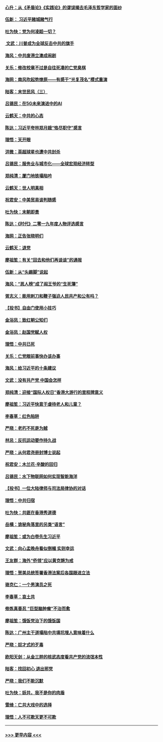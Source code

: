 #### [心升：从《矛盾论》《实践论》的谬误揭去毛泽东哲学家的面纱](../pages/nsc993/n11736962.md?t=12220033) 
#### [伍新： 习近平赌城赌气行](../pages/nsc993/n11736929.md?t=12220033) 
#### [吐为快：党为何凌蹈一切？](../pages/nsc993/n11736915.md?t=12220033) 
#### [ 文武：川普成为全球反击中共的旗手](../pages/nsc993/n11736882.md?t=12220033) 
#### [海风：中共废港立澳成闹剧](../pages/nsc993/n11735857.md?t=12220033) 
#### [关乐：修改校章不过是自往死凑的亡党臭棋](../pages/nsc993/n11735097.md?t=12220033) 
#### [海网：南风吹起势燎原——有感于“光复茂名”模式重演](../pages/nsc993/n11732308.md?t=12220033) 
#### [陆客：末世民风（三）](../pages/nsc993/n11732211.md?t=12220033) 
#### [吕锡民：在5G未来演进中的AI](../pages/nsc993/n11730010.md?t=12220033) 
#### [云鹤天：中共的心态](../pages/nsc993/n11729906.md?t=12220033) 
#### [陈达：习近平夸林郑月娥“恪尽职守”感言](../pages/nsc993/n11729881.md?t=12220033) 
#### [理悟：天开眼](../pages/nsc993/n11729699.md?t=12220033) 
#### [洪微：英超球星也遭中共封杀](../pages/nsc993/n11727243.md?t=12220033) 
#### [吕锡民：服务业与城市化——全球宏观经济转型](../pages/nsc993/n11725845.md?t=12220033) 
#### [郑纯清：厦门地铁塌陷吟](../pages/nsc993/n11725813.md?t=12220033) 
#### [云鹤天：世人明真相](../pages/nsc993/n11725621.md?t=12220033) 
#### [祝君安：中美贸易谈判随感](../pages/nsc993/n11725609.md?t=12220033) 
#### [吐为快：末朝即景](../pages/nsc993/n11723365.md?t=12220033) 
#### [陈达：《时代》二零一九年度人物评选感言](../pages/nsc993/n11723337.md?t=12220033) 
#### [海网：正告张晓明们](../pages/nsc993/n11723228.md?t=12220033) 
#### [云鹤天：退党](../pages/nsc993/n11723056.md?t=12220033) 
#### [廖祖笙：有关“回去和他们再谈谈”的通报](../pages/nsc993/n11722442.md?t=12220033) 
#### [伍新：从“头踢脚”说起](../pages/nsc993/n11722429.md?t=12220033) 
#### [海风：“恶人榜”成了阎王爷的“生死簿”](../pages/nsc993/n11722272.md?t=12220033) 
#### [胥志义：能用剌刀和鞭子强迫人民共产和公有吗？](../pages/nsc993/n11720569.md?t=12220033) 
#### [【投书】自由门使用小技巧](../pages/nsc993/n11720180.md?t=12220033) 
#### [金浴凤：致红朝公知们](../pages/nsc993/n11720563.md?t=12220033) 
#### [金浴凤：赵国党赋人权](../pages/nsc993/n11720533.md?t=12220033) 
#### [理悟：中共已死](../pages/nsc993/n11720233.md?t=12220033) 
#### [关乐：亡党眼前事快办该办事](../pages/nsc993/n11719160.md?t=12220033) 
#### [海风：给习近平的十条建议](../pages/nsc993/n11717616.md?t=12220033) 
#### [文武：没有共产党 中国会怎样](../pages/nsc993/n11717584.md?t=12220033) 
#### [郑纯清：迎接“国际人权日”香港大游行的里程牌意义](../pages/nsc993/n11717417.md?t=12220033) 
#### [廖祖笙：习近平快意于虐待老人和儿童？](../pages/nsc993/n11715313.md?t=12220033) 
#### [李春草：红色陷阱](../pages/nsc993/n11715029.md?t=12220033) 
#### [严晓：老朽不死是为贼](../pages/nsc993/n11712910.md?t=12220033) 
#### [林忌：反抗运动要作持久战](../pages/nsc993/n11712623.md?t=12220033) 
#### [严晓：从何君尧册封博士说起](../pages/nsc993/n11712465.md?t=12220033) 
#### [祝君安：木兰花·辛酸的回归](../pages/nsc993/n11712381.md?t=12220033) 
#### [吕锡民：水下物联网如何实现智能海洋](../pages/nsc993/n11711158.md?t=12220033) 
#### [【投书】一位大陆律师与司法局律协的对话](../pages/nsc993/n11709675.md?t=12220033) 
#### [理悟：中共归宿](../pages/nsc993/n11710059.md?t=12220033) 
#### [吐为快：共匪在香港秀道德](../pages/nsc993/n11709979.md?t=12220033) 
#### [岳横：诡秘角落里的另类“语言”](../pages/nsc993/n11709792.md?t=12220033) 
#### [廖祖笙：或为白卷先生习近平](../pages/nsc993/n11708330.md?t=12220033) 
#### [文武：向心孟晚舟看似倒楣 实则幸运](../pages/nsc993/n11708236.md?t=12220033) 
#### [王友群：海外“侨领”应以黄克锵为戒](../pages/nsc993/n11706176.md?t=12220033) 
#### [理悟：贺美总统签署香港法案后各国跟进立法](../pages/nsc993/n11706853.md?t=12220033) 
#### [骆克仁：一个男演员之死](../pages/nsc993/n11706677.md?t=12220033) 
#### [李春草：哀土共](../pages/nsc993/n11706255.md?t=12220033) 
#### [修炼真善忍 “巨型脑肿瘤”不治而愈](../pages/nsc993/n11705340.md?t=12220033) 
#### [廖祖笙：饿饭党治下的饿饭国](../pages/nsc993/n11705085.md?t=12220033) 
#### [陈达：广州主干道塌陷中共填坑埋人意味着什么](../pages/nsc993/n11705046.md?t=12220033) 
#### [严晓：奴才式的歹毒](../pages/nsc993/n11704826.md?t=12220033) 
#### [欧阳天剑：从金三胖的核武态度看共产党的流氓本性](../pages/nsc993/n11702238.md?t=12220033) 
#### [陆客：找回初心 退出邪党](../pages/nsc993/n11702213.md?t=12220033) 
#### [严晓：我们不能沉默](../pages/nsc993/n11702110.md?t=12220033) 
#### [吐为快：妖共，我不是你的肉盾](../pages/nsc993/n11701366.md?t=12220033) 
#### [雪绮：亡共大戏中的选择](../pages/nsc993/n11699922.md?t=12220033) 
#### [理悟：人不可欺天更不可欺](../pages/nsc993/n11699657.md?t=12220033) 

----
#### [ >>> 更早内容 <<< ](../indexes/nsc993-earlier.md)
